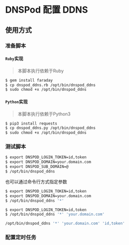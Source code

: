 # DNSPod 配置 DDNS

## 使用方式

### 准备脚本

#### `Ruby`实现

> 本脚本执行依赖于Ruby

```bash
$ gem install faraday
$ cp dnspod_ddns.rb /opt/bin/dnspod_ddns
$ sudo chmod +x /opt/bin/dnspod_ddns
```

#### `Python`实现

> 本脚本执行依赖于Python3

```bash
$ pip3 install requests
$ cp dnspod_ddns.py /opt/bin/dnspod_ddns
$ sudo chmod +x /opt/bin/dnspod_ddns
```

### 测试脚本

```bash
$ export DNSPOD_LOGIN_TOKEN=id,token
$ export DNSPOD_DOMAIN=your.domain.com
$ export DNSPOD_SUB_DOMAIN=@
$ /opt/bin/dnspod_ddns
```

也可以通过命令行方式指定参数

```bash
$ export DNSPOD_LOGIN_TOKEN=id,token
$ export DNSPOD_DOMAIN=your.domain.com
$ /opt/bin/dnspod_ddns '*'
```

```bash
$ export DNSPOD_LOGIN_TOKEN=id,token
$ /opt/bin/dnspod_ddns '*' 'your.domain.com'
```

```bash
/opt/bin/dnspod_ddns '*' 'your.domain.com' 'id,token'
```

### 配置定时任务

